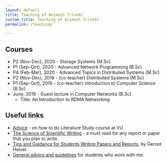 ```yaml
---
layout: default
title: Teaching of Animesh Trivedi
custom_title: Teaching of Animesh Trivedi
permalink: /teaching/

---
```

## Courses 
  * P2 (Nov-Dec), 2020 - Storage Systems (M.Sc)
  * P1 (Sep-Oct), 2020 - Advanced Network Programming (B.Sc)
  * P4 (Feb-Mar), 2020 - Advanced Topics in Distributed Systems (M.Sc)
  * P2 (Nov-Dec), 2019 - (co-teacher) Distributed Systems (M.Sc)
  * P1 (Sep-Oct), 2019 - (co-teacher) Introduction to Computer Science (B.Sc) 
  * June, 2019 - Guest lecture in Computer Networks (B.Sc) 
    * Title: An Introduction to RDMA Networking

## Useful links 
  * [Advice](/lit-study/) - on how to do Literature Study course at VU.
  * [The Science of Scientific Writing](https://github.com/animeshtrivedi/notes/blob/master/docs/the-science-of-scientific-writing.pdf) - a must read for any report or paper that you plan to write.
  * [Tips and Guidance for Students Writing Papers and Reports](https://www.cse.unsw.edu.au/~gernot/style-guide.html), by Gernot Heiser. 
  * [General advice and guidelines](/advice/) for students who work with me.
